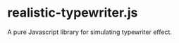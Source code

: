 realistic-typewriter.js
=======================

A pure Javascript library for simulating typewriter effect.